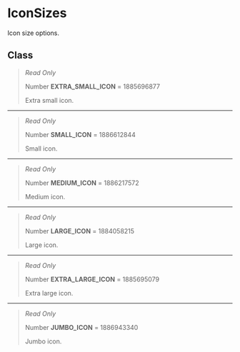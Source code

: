 # IconSizes
Icon size options.

## Class
> *Read Only* 
> 
> Number **EXTRA_SMALL_ICON** = 1885696877
> 
> Extra small icon.
*** 
> *Read Only* 
> 
> Number **SMALL_ICON** = 1886612844
> 
> Small icon.
*** 
> *Read Only* 
> 
> Number **MEDIUM_ICON** = 1886217572
> 
> Medium icon.
*** 
> *Read Only* 
> 
> Number **LARGE_ICON** = 1884058215
> 
> Large icon.
*** 
> *Read Only* 
> 
> Number **EXTRA_LARGE_ICON** = 1885695079
> 
> Extra large icon.
*** 
> *Read Only* 
> 
> Number **JUMBO_ICON** = 1886943340
> 
> Jumbo icon.

